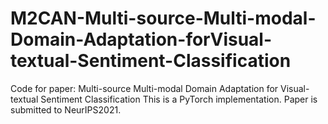# M2CAN-Multi-source-Multi-modal-Domain-Adaptation-forVisual-textual-Sentiment-Classification
Code for paper: Multi-source Multi-modal Domain Adaptation for Visual-textual Sentiment Classification
This is a PyTorch implementation. Paper is submitted to NeurIPS2021.

